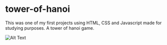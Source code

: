 # tower-of-hanoi

This was one of my first projects using HTML, CSS and Javascript made for studying purposes. A tower of hanoi game.

![Alt Text](https://media1.giphy.com/media/6s3zJgkuQbrVDSW6G5/giphy.gif?cid=790b761179daaccaaecdb72c9bab22751e0510b15976bbfb&rid=giphy.gif&ct=g)

